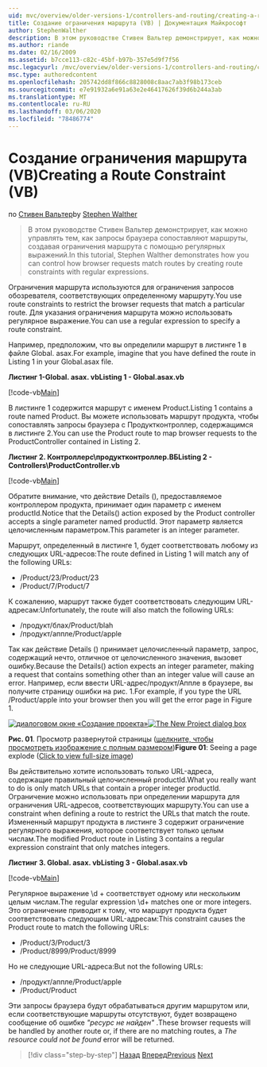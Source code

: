 ```yaml
---
uid: mvc/overview/older-versions-1/controllers-and-routing/creating-a-route-constraint-vb
title: Создание ограничения маршрута (VB) | Документация Майкрософт
author: StephenWalther
description: В этом руководстве Стивен Вальтер демонстрирует, как можно управлять тем, как запросы браузера сопоставляют маршруты, создавая ограничения маршрута с помощью регулярных выражений.
ms.author: riande
ms.date: 02/16/2009
ms.assetid: b7cce113-c82c-45bf-b97b-357e5d9f7f56
msc.legacyurl: /mvc/overview/older-versions-1/controllers-and-routing/creating-a-route-constraint-vb
msc.type: authoredcontent
ms.openlocfilehash: 205742dd8f866c8828008c8aac7ab3f98b173ceb
ms.sourcegitcommit: e7e91932a6e91a63e2e46417626f39d6b244a3ab
ms.translationtype: MT
ms.contentlocale: ru-RU
ms.lasthandoff: 03/06/2020
ms.locfileid: "78486774"
---
```

# <a name="creating-a-route-constraint-vb"></a><span data-ttu-id="1bd94-103">Создание ограничения маршрута (VB)</span><span class="sxs-lookup"><span data-stu-id="1bd94-103">Creating a Route Constraint (VB)</span></span>

<span data-ttu-id="1bd94-104">по [Стивен Вальтер](https://github.com/StephenWalther)</span><span class="sxs-lookup"><span data-stu-id="1bd94-104">by [Stephen Walther](https://github.com/StephenWalther)</span></span>

> <span data-ttu-id="1bd94-105">В этом руководстве Стивен Вальтер демонстрирует, как можно управлять тем, как запросы браузера сопоставляют маршруты, создавая ограничения маршрута с помощью регулярных выражений.</span><span class="sxs-lookup"><span data-stu-id="1bd94-105">In this tutorial, Stephen Walther demonstrates how you can control how browser requests match routes by creating route constraints with regular expressions.</span></span>

<span data-ttu-id="1bd94-106">Ограничения маршрута используются для ограничения запросов обозревателя, соответствующих определенному маршруту.</span><span class="sxs-lookup"><span data-stu-id="1bd94-106">You use route constraints to restrict the browser requests that match a particular route.</span></span> <span data-ttu-id="1bd94-107">Для указания ограничения маршрута можно использовать регулярное выражение.</span><span class="sxs-lookup"><span data-stu-id="1bd94-107">You can use a regular expression to specify a route constraint.</span></span>

<span data-ttu-id="1bd94-108">Например, предположим, что вы определили маршрут в листинге 1 в файле Global. asax.</span><span class="sxs-lookup"><span data-stu-id="1bd94-108">For example, imagine that you have defined the route in Listing 1 in your Global.asax file.</span></span>

<span data-ttu-id="1bd94-109">**Листинг 1-Global. asax. vb**</span><span class="sxs-lookup"><span data-stu-id="1bd94-109">**Listing 1 - Global.asax.vb**</span></span>

[!code-vb[Main](creating-a-route-constraint-vb/samples/sample1.vb)]

<span data-ttu-id="1bd94-110">В листинге 1 содержится маршрут с именем Product.</span><span class="sxs-lookup"><span data-stu-id="1bd94-110">Listing 1 contains a route named Product.</span></span> <span data-ttu-id="1bd94-111">Вы можете использовать маршрут продукта, чтобы сопоставлять запросы браузера с Продуктконтроллер, содержащимся в листинге 2.</span><span class="sxs-lookup"><span data-stu-id="1bd94-111">You can use the Product route to map browser requests to the ProductController contained in Listing 2.</span></span>

<span data-ttu-id="1bd94-112">**Листинг 2. Контроллерс\продуктконтроллер.ВБ**</span><span class="sxs-lookup"><span data-stu-id="1bd94-112">**Listing 2 - Controllers\ProductController.vb**</span></span>

[!code-vb[Main](creating-a-route-constraint-vb/samples/sample2.vb)]

<span data-ttu-id="1bd94-113">Обратите внимание, что действие Details (), предоставляемое контроллером продукта, принимает один параметр с именем productId.</span><span class="sxs-lookup"><span data-stu-id="1bd94-113">Notice that the Details() action exposed by the Product controller accepts a single parameter named productId.</span></span> <span data-ttu-id="1bd94-114">Этот параметр является целочисленным параметром.</span><span class="sxs-lookup"><span data-stu-id="1bd94-114">This parameter is an integer parameter.</span></span>

<span data-ttu-id="1bd94-115">Маршрут, определенный в листинге 1, будет соответствовать любому из следующих URL-адресов:</span><span class="sxs-lookup"><span data-stu-id="1bd94-115">The route defined in Listing 1 will match any of the following URLs:</span></span>

- <span data-ttu-id="1bd94-116">/Product/23</span><span class="sxs-lookup"><span data-stu-id="1bd94-116">/Product/23</span></span>
- <span data-ttu-id="1bd94-117">/Product/7</span><span class="sxs-lookup"><span data-stu-id="1bd94-117">/Product/7</span></span>

<span data-ttu-id="1bd94-118">К сожалению, маршрут также будет соответствовать следующим URL-адресам:</span><span class="sxs-lookup"><span data-stu-id="1bd94-118">Unfortunately, the route will also match the following URLs:</span></span>

- <span data-ttu-id="1bd94-119">/продукт/блах</span><span class="sxs-lookup"><span data-stu-id="1bd94-119">/Product/blah</span></span>
- <span data-ttu-id="1bd94-120">/продукт/аппле</span><span class="sxs-lookup"><span data-stu-id="1bd94-120">/Product/apple</span></span>

<span data-ttu-id="1bd94-121">Так как действие Details () принимает целочисленный параметр, запрос, содержащий нечто, отличное от целочисленного значения, вызовет ошибку.</span><span class="sxs-lookup"><span data-stu-id="1bd94-121">Because the Details() action expects an integer parameter, making a request that contains something other than an integer value will cause an error.</span></span> <span data-ttu-id="1bd94-122">Например, если ввести URL-адрес/продукт/Аппле в браузере, вы получите страницу ошибки на рис. 1.</span><span class="sxs-lookup"><span data-stu-id="1bd94-122">For example, if you type the URL /Product/apple into your browser then you will get the error page in Figure 1.</span></span>

<span data-ttu-id="1bd94-123">[![диалоговом окне «Создание проекта»](creating-a-route-constraint-vb/_static/image1.jpg)](creating-a-route-constraint-vb/_static/image1.png)</span><span class="sxs-lookup"><span data-stu-id="1bd94-123">[![The New Project dialog box](creating-a-route-constraint-vb/_static/image1.jpg)](creating-a-route-constraint-vb/_static/image1.png)</span></span>

<span data-ttu-id="1bd94-124">**Рис. 01**. Просмотр развернутой страницы ([щелкните, чтобы просмотреть изображение с полным размером](creating-a-route-constraint-vb/_static/image2.png))</span><span class="sxs-lookup"><span data-stu-id="1bd94-124">**Figure 01**: Seeing a page explode ([Click to view full-size image](creating-a-route-constraint-vb/_static/image2.png))</span></span>

<span data-ttu-id="1bd94-125">Вы действительно хотите использовать только URL-адреса, содержащие правильный целочисленный productId.</span><span class="sxs-lookup"><span data-stu-id="1bd94-125">What you really want to do is only match URLs that contain a proper integer productId.</span></span> <span data-ttu-id="1bd94-126">Ограничение можно использовать при определении маршрута для ограничения URL-адресов, соответствующих маршруту.</span><span class="sxs-lookup"><span data-stu-id="1bd94-126">You can use a constraint when defining a route to restrict the URLs that match the route.</span></span> <span data-ttu-id="1bd94-127">Измененный маршрут продукта в листинге 3 содержит ограничение регулярного выражения, которое соответствует только целым числам.</span><span class="sxs-lookup"><span data-stu-id="1bd94-127">The modified Product route in Listing 3 contains a regular expression constraint that only matches integers.</span></span>

<span data-ttu-id="1bd94-128">**Листинг 3. Global. asax. vb**</span><span class="sxs-lookup"><span data-stu-id="1bd94-128">**Listing 3 - Global.asax.vb**</span></span>

[!code-vb[Main](creating-a-route-constraint-vb/samples/sample3.vb)]

<span data-ttu-id="1bd94-129">Регулярное выражение \d + соответствует одному или нескольким целым числам.</span><span class="sxs-lookup"><span data-stu-id="1bd94-129">The regular expression \d+ matches one or more integers.</span></span> <span data-ttu-id="1bd94-130">Это ограничение приводит к тому, что маршрут продукта будет соответствовать следующим URL-адресам:</span><span class="sxs-lookup"><span data-stu-id="1bd94-130">This constraint causes the Product route to match the following URLs:</span></span>

- <span data-ttu-id="1bd94-131">/Product/3</span><span class="sxs-lookup"><span data-stu-id="1bd94-131">/Product/3</span></span>
- <span data-ttu-id="1bd94-132">/Product/8999</span><span class="sxs-lookup"><span data-stu-id="1bd94-132">/Product/8999</span></span>

<span data-ttu-id="1bd94-133">Но не следующие URL-адреса:</span><span class="sxs-lookup"><span data-stu-id="1bd94-133">But not the following URLs:</span></span>

- <span data-ttu-id="1bd94-134">/продукт/аппле</span><span class="sxs-lookup"><span data-stu-id="1bd94-134">/Product/apple</span></span>
- <span data-ttu-id="1bd94-135">/Product</span><span class="sxs-lookup"><span data-stu-id="1bd94-135">/Product</span></span>

<span data-ttu-id="1bd94-136">Эти запросы браузера будут обрабатываться другим маршрутом или, если соответствующие маршруты отсутствуют, будет возвращено сообщение об ошибке *"ресурс не найден"* .</span><span class="sxs-lookup"><span data-stu-id="1bd94-136">These browser requests will be handled by another route or, if there are no matching routes, a *The resource could not be found* error will be returned.</span></span>

> [!div class="step-by-step"]
> <span data-ttu-id="1bd94-137">[Назад](creating-custom-routes-vb.md)
> [Вперед](creating-a-custom-route-constraint-vb.md)</span><span class="sxs-lookup"><span data-stu-id="1bd94-137">[Previous](creating-custom-routes-vb.md)
[Next](creating-a-custom-route-constraint-vb.md)</span></span>
